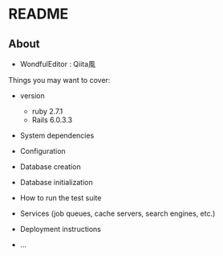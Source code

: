# README

## About
* WondfulEditor : Qiita風

Things you may want to cover:

* version
  - ruby  2.7.1
  - Rails 6.0.3.3

* System dependencies

* Configuration

* Database creation

* Database initialization

* How to run the test suite

* Services (job queues, cache servers, search engines, etc.)

* Deployment instructions

* ...
